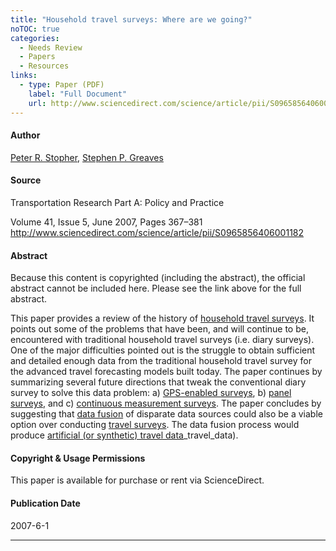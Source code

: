 ```yaml
---
title: "Household travel surveys: Where are we going?"
noTOC: true
categories:
  - Needs Review
  - Papers
  - Resources
links:
  - type: Paper (PDF)
    label: "Full Document"
    url: http://www.sciencedirect.com/science/article/pii/S0965856406001182
---
```



#### Author

[Peter R. Stopher](http://sydney.edu.au/business/staff/peters), [Stephen P. Greaves](http://sydney.edu.au/business/staff/stepheng)

#### Source

Transportation Research Part A: Policy and Practice

Volume 41, Issue 5, June 2007, Pages 367–381
<http://www.sciencedirect.com/science/article/pii/S0965856406001182>

#### Abstract

Because this content is copyrighted (including the abstract), the official abstract cannot be included here. Please see the link above for the full abstract.

This paper provides a review of the history of [household travel surveys](Travel_Survey_Data). It points out some of the problems that have been, and will continue to be, encountered with traditional household travel surveys (i.e. diary surveys). One of the major difficulties pointed out is the struggle to obtain sufficient and detailed enough data from the traditional household travel survey for the advanced travel forecasting models built today. The paper continues by summarizing several future directions that tweak the conventional diary survey to solve this data problem: a) [GPS-enabled surveys](GPS_enabled_surveys), b) [panel surveys](panel_surveys), and c) [continuous measurement surveys](continuous_measurement_surveys). The paper concludes by suggesting that [data fusion](data_fusion) of disparate data sources could also be a viable option over conducting [travel surveys](Travel_Survey_Data). The data fusion process would produce [artificial (or synthetic) travel data](artificial_or_synthetic)_travel_data).

#### Copyright & Usage Permissions

This paper is available for purchase or rent via ScienceDirect.

#### Publication Date

2007-6-1

------------------------------------------------------------------------




